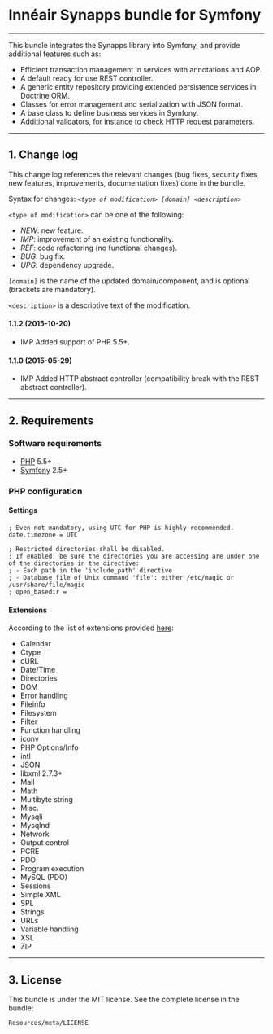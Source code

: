 # Innéair Synapps bundle for Symfony
------
This bundle integrates the Synapps library into Symfony, and provide additional features such as:

- Efficient transaction management in services with annotations and AOP.
- A default ready for use REST controller.
- A generic entity repository providing extended persistence services in Doctrine ORM.
- Classes for error management and serialization with JSON format.
- A base class to define business services in Symfony.
- Additional validators, for instance to check HTTP request parameters.

------
## 1. Change log
This change log references the relevant changes (bug fixes, security fixes, new features, improvements, documentation
fixes) done in the bundle.

Syntax for changes: _`<type of modification> [domain] <description>`_

`<type of modification>` can be one of the following:

- _NEW_: new feature.
- _IMP_: improvement of an existing functionality.
- _REF_: code refactoring (no functional changes).
- _BUG_: bug fix.
- _UPG_: dependency upgrade.

`[domain]` is the name of the updated domain/component, and is optional (brackets are mandatory).

`<description>` is a descriptive text of the modification. 

#### 1.1.2 (2015-10-20)

- IMP Added support of PHP 5.5+.

#### 1.1.0 (2015-05-29)

- IMP Added HTTP abstract controller (compatibility break with the REST abstract controller).

------
## 2. Requirements
### Software requirements
- [PHP](http://www.php.net/) 5.5+
- [Symfony](http://www.symfony.com/) 2.5+

### PHP configuration
#### Settings
    ; Even not mandatory, using UTC for PHP is highly recommended.
    date.timezone = UTC

    ; Restricted directories shall be disabled.
    ; If enabled, be sure the directories you are accessing are under one of the directories in the directive:
    ; - Each path in the 'include_path' directive
    ; - Database file of Unix command 'file': either /etc/magic or /usr/share/file/magic
    ; open_basedir =

#### Extensions
According to the list of extensions provided [here](http://php.net/manual/en/extensions.alphabetical.php):

- Calendar
- Ctype
- cURL
- Date/Time
- Directories
- DOM
- Error handling
- Fileinfo
- Filesystem
- Filter
- Function handling
- iconv
- PHP Options/Info
- intl
- JSON
- libxml 2.7.3+
- Mail
- Math
- Multibyte string
- Misc.
- Mysqli
- Mysqlnd
- Network
- Output control
- PCRE
- PDO
- Program execution
- MySQL (PDO)
- Sessions
- Simple XML
- SPL
- Strings
- URLs
- Variable handling
- XSL
- ZIP

-------
## 3. License
This bundle is under the MIT license. See the complete license in the bundle:

    Resources/meta/LICENSE


